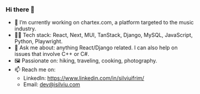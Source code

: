 ### Hi there 👋

- 🔭 I’m currently working on chartex.com, a platform targeted to the music industry.
- 👨‍💻 Tech stack: React, Next, MUI, TanStack, Django, MySQL, JavaScript, Python, Playwright.
- 💬 Ask me about: anything React/Django related. I can also help on issues that involve C++ or C#.
- 🖼️ Passionate on: hiking, traveling, cooking, photography.
- 📫 Reach me on:
  - LinkedIn: https://www.linkedin.com/in/silviuifrim/
  - Email: dev@isilviu.com
